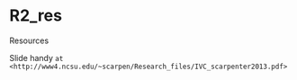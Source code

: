 # R2_res
Resources

Slide handy `at <http://www4.ncsu.edu/~scarpen/Research_files/IVC_scarpenter2013.pdf>`
